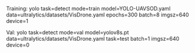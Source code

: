 Training: yolo task=detect mode=train model=YOLO-UAVSOD.yaml data=ultralytics/datasets/VisDrone.yaml epochs=300 batch=8 imgsz=640 device=1

Val:  yolo task=detect mode=val model=yolov8s.pt data=ultralytics/datasets/VisDrone.yaml task=test batch=1 imgsz=640 device=0
